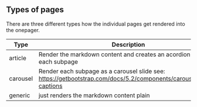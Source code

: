 #


## Types of pages
There are three different types how the individual pages get rendered into the onepager.

| Type     | Description                                                                                                       | Default |
|----------|-------------------------------------------------------------------------------------------------------------------|---------|
| article  | Render the markdown content and creates an acordion's tab for each subpage                                        | x       |
| carousel | Render each subpage as a carousel slide see: https://getbootstrap.com/docs/5.2/components/carousel/#with-captions |         |
| generic  | just renders the markdown content plain                                                                           |         |